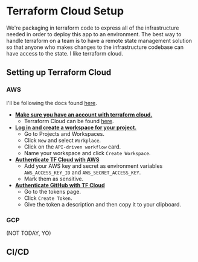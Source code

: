 # Terraform Cloud Setup

We're packaging in terraform code to express all of the infrastructure needed in order to deploy this app to an environment. The best way to handle terraform on a team is to have a remote state management solution so that anyone who makes changes to the infrastructure codebase can have access to the state. I like terraform cloud. 

## Setting up Terraform Cloud

### AWS
I'll be following the docs found [here](https://developer.hashicorp.com/terraform/tutorials/automation/github-actions).

- <ins>**Make sure you have an account with terraform cloud.**</ins>    
    - Terraform Cloud can be found [here](https://app.terraform.io/).
- <ins>**Log in and create a workspace for your project.**</ins> 
    - Go to Projects and Workspaces. 
    - Click `New` and select `Workplace`.
    - Click on the `API-driven workflow` card.
    - Name your workspace and click `Create Workspace`.
- <ins>**Authenticate TF Cloud with AWS**</ins>
    - Add your AWS key and secret as environment variables `AWS_ACCESS_KEY_ID` and `AWS_SECRET_ACCESS_KEY`.
    - Mark them as sensitive.
- <ins>**Authenticate GitHub with TF Cloud**</ins>
    - Go to the tokens page.
    - Click `Create Token`.
    - Give the token a description and then copy it to your clipboard.

### GCP
(NOT TODAY, YO)

## CI/CD

